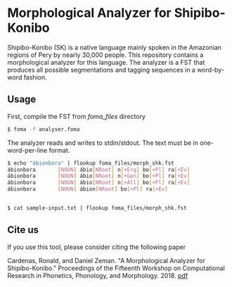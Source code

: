 # Morphological Analyzer for Shipibo-Konibo

Shipibo-Konibo (SK) is a native language mainly spoken in the Amazonian regions of Pery by nearly 30,000 people.
This repository contains a morphological analyzer for this language.
The analyzer is a FST that produces all possible segmentations and tagging sequences in a word-by-word fashion.





## Usage
First, compile the FST from *foma_files* directory

```bash
$ foma -f analyser.foma
```

The analyzer reads and writes to stdin/stdout.
The text must be in one-word-per-line format.

```bash
$ echo "ábionbora" | flookup foma_files/morph_shk.fst 
ábionbora       [NOUN] ábio[NRoot] n[+Erg] bo[+Pl] ra[+Ev]
ábionbora       [NOUN] ábio[NRoot] n[+Gen] bo[+Pl] ra[+Ev]
ábionbora       [NOUN] ábio[NRoot] n[+All] bo[+Pl] ra[+Ev]
ábionbora       [NOUN] ábion[NRoot] bo[+Pl] ra[+Ev]


$ cat sample-input.txt | flookup foma_files/morph_shk.fst
```


## Cite us

If you use this tool, please consider citing the following paper

Cardenas, Ronald, and Daniel Zeman. "A Morphological Analyzer for Shipibo-Konibo." Proceedings of the Fifteenth Workshop on Computational Research in Phonetics, Phonology, and Morphology. 2018. [pdf](http://aclweb.org/anthology/W18-5815) 
